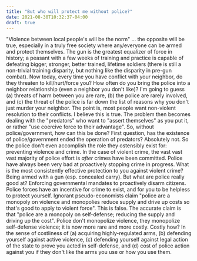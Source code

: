 ```yaml
---
title: "But who will protect me without police?"
date: 2021-08-30T10:32:37-04:00
draft: true
---
```


 "Violence between local people's will be the norm" ... the opposite will be
 true, especially in a truly free society where any/everyone can be armed and
 protect themselves. The gun is the greatest equalizer of force in history; a
 peasant with a few weeks of training and practice is capable of defeating
 bigger, stronger, better trained, lifetime soldiers (there is still a
 non-trivial training disparity, but nothing like the disparity in pre-gun
 combat).  Now today, every time you have conflict with your neighbor, do they
 threaten to kill/hurt/force you?  How often do you bring the police into a
 neighbor relationship (even a neighbor you don't like)?  I'm going to guess (a)
 threats of harm between you are rare, (b) the police are rarely involved, and
 (c) the threat of the police is far down the list of reasons why you don't just
 murder your neighbor. The point is, most people want non-violent resolution to
 their conflicts.  I believe this is true.  The problem then becomes dealing
 with the "predators" who want to "assert themselves" as you put it, or rather
 "use coercive force to their advantage".  So, without police/government, how
 can this be done?  First question, has the existence of police/government ended
 the operation of predators?  Absolutely not.  So the police don't even
 accomplish the role they ostensibly exist for: preventing violence and crime.
 In the case of violent crime, the vast vast vast majority of police effort is
 _after_ crimes have been committed.    Police have always been very bad at
 proactively stopping crime in progress.  What is the most consistently
 effective protection to you against violent crime?  Being armed with a gun
 (esp. concealed carry).  But what are police really good at?  Enforcing
 governmental mandates to proactively disarm citizens.  Police forces have an
 incentive for crime to exist, and for you to be helpless to protect yourself.
 Ignorant pseudo-economists claim "police are a monopoly on violence and
 monopolies reduce supply and drive up costs so that's good to apply to violent
 force". This is false.  The accurate claim is that "police are a monopoly on
 self-defense; reducing the supply and driving up the cost".  Police don't
 monopolize violence, they monopolize self-defense violence; it is now more rare
 and more costly.  Costly how?  In the sense of costliness of (a) acquiring
 highly-regulated arms, (b) defending yourself against active violence, (c)
 defending yourself against legal action of the state to prove you acted in
 self-defense, and (d) cost of police action against you if they don't like the
 arms you use or how you use them.
